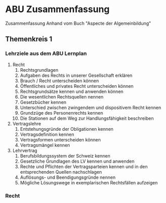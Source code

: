 # ABU Zusammenfassung

Zusammenfassung Anhand vom Buch "Aspecte der Algemeinbildung"

## Themenkreis 1

### Lehrziele aus dem ABU Lernplan

1. Recht
   1. Rechtsgrundlagen
   2. Aufgaben des Rechts in unserer Gesellschaft erklären 
   3. Brauch / Recht unterscheiden können
   4. Öffentliches und privates Recht unterscheiden können
   5. Rechtsgrundsätze kennen und anwenden können
   6. Die wesentlichen Rechtsquellen nennen
   7. Gesetzbücher kennen
   8. Unterschied zwischen zwingendem und dispositivem Recht kennen
   9. Grundzüge des Personenrechts kennen
   10. Die Stationen auf dem Weg zur Handlungsfähigkeit beschreiben
2. Vertragslehre
   1. Entstehungsgründe der Obligationen kennen
   2. Vertragsdefinition kennen
   3. Vertragsformen unterscheiden können
   4. Vertragsmängel kennen
3. Lehrvertrag
   1. Berufsbildungssystem der Schweiz kennen 
   2. Gesetzliche Grundlagen des LV kennen und anwenden 
   3. Rechte und Pflichten der Vertragsparteien kennen und in den entsprechenden Quellen nachschlagen
   4. Auflösungs- und Beendigungsgründe nennen
   5. Mögliche Lösungswege in exemplarischen Rechtsfällen aufzeigen

### Recht





